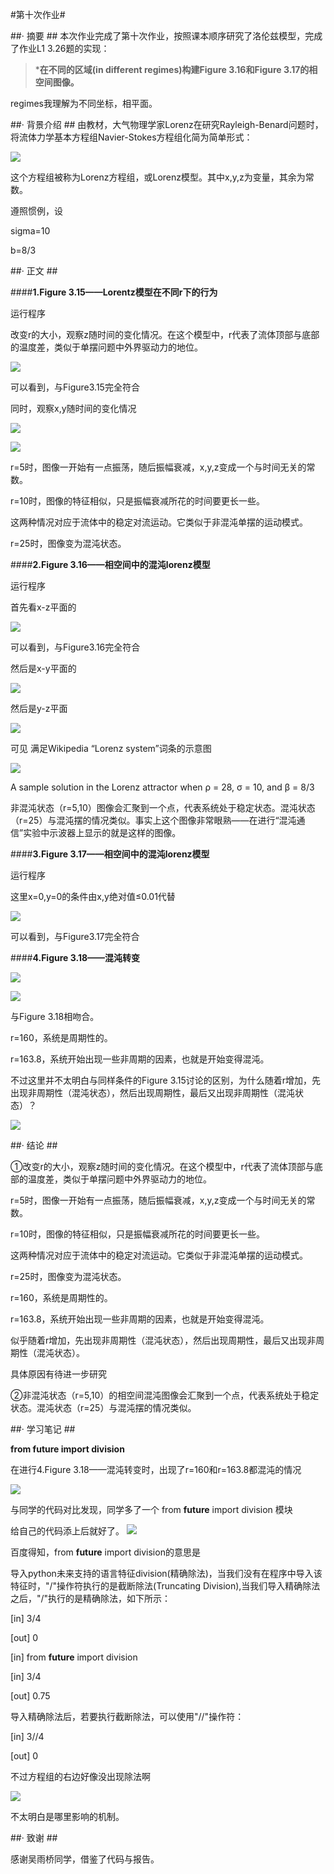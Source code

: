 #第十次作业#

##· 摘要 ##
本次作业完成了第十次作业，按照课本顺序研究了洛伦兹模型，完成了作业L1 3.26题的实现：

>***在不同的区域(in different regimes)构建Figure 3.16和Figure 3.17的相空间图像。**

regimes我理解为不同坐标，相平面。

##· 背景介绍 ##
由教材，大气物理学家Lorenz在研究Rayleigh-Benard问题时，将流体力学基本方程组Navier-Stokes方程组化简为简单形式： 

![](http://i.imgur.com/5lV3SMR.jpg)

这个方程组被称为Lorenz方程组，或Lorenz模型。其中x,y,z为变量，其余为常数。

遵照惯例，设

sigma=10

b=8/3

##· 正文 ##

####**1.Figure 3.15——Lorentz模型在不同r下的行为**

运行程序

改变r的大小，观察z随时间的变化情况。在这个模型中，r代表了流体顶部与底部的温度差，类似于单摆问题中外界驱动力的地位。

![](http://i.imgur.com/sz38pCu.jpg)

可以看到，与Figure3.15完全符合

同时，观察x,y随时间的变化情况

![](http://i.imgur.com/XeztGBN.jpg)

![](http://i.imgur.com/YG2re0W.jpg)

r=5时，图像一开始有一点振荡，随后振幅衰减，x,y,z变成一个与时间无关的常数。

r=10时，图像的特征相似，只是振幅衰减所花的时间要更长一些。

这两种情况对应于流体中的稳定对流运动。它类似于非混沌单摆的运动模式。

r=25时，图像变为混沌状态。

####**2.Figure 3.16——相空间中的混沌lorenz模型**

运行程序

首先看x-z平面的

![](http://i.imgur.com/xdYNTtP.jpg)

可以看到，与Figure3.16完全符合

然后是x-y平面的

![](http://i.imgur.com/IZG7XY9.jpg)

然后是y-z平面

![](http://i.imgur.com/7uSXNfK.jpg)

可见 满足Wikipedia “Lorenz system”词条的示意图

![](https://upload.wikimedia.org/wikipedia/commons/1/13/A_Trajectory_Through_Phase_Space_in_a_Lorenz_Attractor.gif)

A sample solution in the Lorenz attractor when ρ = 28, σ = 10, and β = 8/3

非混沌状态（r=5,10）图像会汇聚到一个点，代表系统处于稳定状态。混沌状态（r=25）与混沌摆的情况类似。事实上这个图像非常眼熟——在进行“混沌通信”实验中示波器上显示的就是这样的图像。



####**3.Figure 3.17——相空间中的混沌lorenz模型**

运行程序

这里x=0,y=0的条件由x,y绝对值≤0.01代替

![](http://i.imgur.com/iBCMu0F.jpg)

可以看到，与Figure3.17完全符合


####**4.Figure 3.18——混沌转变**

![](http://i.imgur.com/zlFLvDg.jpg)

![](http://i.imgur.com/3ceU626.jpg)

与Figure 3.18相吻合。

r=160，系统是周期性的。

r=163.8，系统开始出现一些非周期的因素，也就是开始变得混沌。

不过这里并不太明白与同样条件的Figure 3.15讨论的区别，为什么随着r增加，先出现非周期性（混沌状态），然后出现周期性，最后又出现非周期性（混沌状态）？

![](http://i.imgur.com/sz38pCu.jpg)



##· 结论 ##

①改变r的大小，观察z随时间的变化情况。在这个模型中，r代表了流体顶部与底部的温度差，类似于单摆问题中外界驱动力的地位。

r=5时，图像一开始有一点振荡，随后振幅衰减，x,y,z变成一个与时间无关的常数。

r=10时，图像的特征相似，只是振幅衰减所花的时间要更长一些。

这两种情况对应于流体中的稳定对流运动。它类似于非混沌单摆的运动模式。

r=25时，图像变为混沌状态。

r=160，系统是周期性的。

r=163.8，系统开始出现一些非周期的因素，也就是开始变得混沌。

似乎随着r增加，先出现非周期性（混沌状态），然后出现周期性，最后又出现非周期性（混沌状态）。

具体原因有待进一步研究

②非混沌状态（r=5,10）的相空间混沌图像会汇聚到一个点，代表系统处于稳定状态。混沌状态（r=25）与混沌摆的情况类似。


##· 学习笔记 ##

**from __future__ import division**

在进行4.Figure 3.18——混沌转变时，出现了r=160和r=163.8都混沌的情况

![](http://i.imgur.com/qDAWKjL.jpg)

与同学的代码对比发现，同学多了一个
from __future__ import division 模块

给自己的代码添上后就好了。
![](http://i.imgur.com/zlFLvDg.jpg)

百度得知，from __future__ import division的意思是

导入python未来支持的语言特征division(精确除法)，当我们没有在程序中导入该特征时，"/"操作符执行的是截断除法(Truncating Division),当我们导入精确除法之后，"/"执行的是精确除法，如下所示：


[in] 3/4

[out] 0

[in] from __future__ import division

[in] 3/4

[out] 0.75



导入精确除法后，若要执行截断除法，可以使用"//"操作符：

[in] 3//4

[out] 0


不过方程组的右边好像没出现除法啊

![](http://i.imgur.com/5lV3SMR.jpg)

不太明白是哪里影响的机制。


##· 致谢 ##

感谢吴雨桥同学，借鉴了代码与报告。
